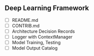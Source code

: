 ## Deep Learning Framework

- [ ] README.md
- [ ] CONTRIB.md
- [ ] Architecture Decision Records
- [ ] Logger with ContextManager
- [ ] Model Training, Testing
- [ ] Model Output Catalog
